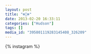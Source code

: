 ```yaml
---
layout: post
title: "❄🌲❄"
date: 2013-02-20 16:33:11
categories: ["Hudson"]
tags: []
media_id: "395801119283145408_326209"
---
```


{% instagram %}

